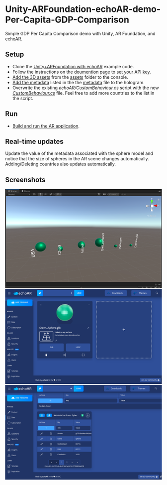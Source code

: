 # Unity-ARFoundation-echoAR-demo-Per-Capita-GDP-Comparison
Simple GDP Per Capita Comparison demo with Unity, AR Foundation, and echoAR.

## Setup
* Clone the [Unity+ARFoundation with echoAR](https://github.com/echoARxyz/Unity-ARFoundation-echoAR-example) example code.
* Follow the instructions on the [doumention page](https://docs.echoar.xyz/unity/adding-ar-capabilities) to [set your API key](https://docs.echoar.xyz/unity/adding-ar-capabilities#3-set-you-api-key).
* [Add the 3D assets](https://docs.echoar.xyz/quickstart/add-a-3d-model) from the [assets](./assets) folder to the console.
* [Add the metadata](https://docs.echoar.xyz/web-console/manage-pages/data-page/how-to-add-data#adding-metadata) listed in the the [metadata](./metadata.csv) file to the hologram.
* Overwrite the existing _echoAR/CustomBehaviour.cs_ script with the new [_CustomBehaviour.cs_](./CustomBehaviour.cs) file. Feel free to add more countries to the list in the script.

## Run
* [Build and run the AR application](https://docs.echoar.xyz/unity/adding-ar-capabilities#4-build-and-run-the-ar-application).

## Real-time updates
Update the value of the metadata associated with the sphere model and notice that the size of spheres in the AR scene changes automatically. Adding/Deleting countries also updates automatically.

## Screenshots
![Unity scene screenshot](/images/screenshot1.png)
![echoAR console screenshot](/images/screenshot2.png)
![echoAR console screenshot](/images/screenshot3.png)
